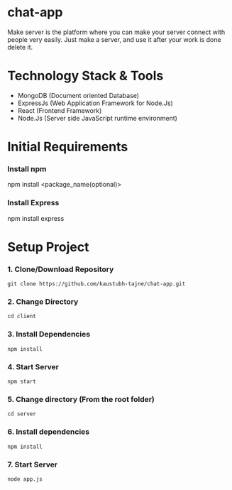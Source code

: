 # chat-app
Make server is the platform where you can make your server connect with people very easily. Just make a server, and use it after your work is done delete it.

# Technology Stack & Tools
* MongoDB (Document oriented Database)
* ExpressJs (Web Application Framework for Node.Js)
* React (Frontend Framework)
* Node.Js (Server side JavaScript runtime environment)

# Initial Requirements
### Install npm
npm install <package_name(optional)>

### Install Express
npm install express

# Setup Project
### 1. Clone/Download Repository  
```git clone https://github.com/kaustubh-tajne/chat-app.git```

### 2. Change Directory
```cd client```

### 3. Install Dependencies
```npm install```

### 4. Start Server
```npm start```

### 5. Change directory (From the root folder)
```cd server```

### 6. Install dependencies
```npm install```

### 7. Start Server
```node app.js```
